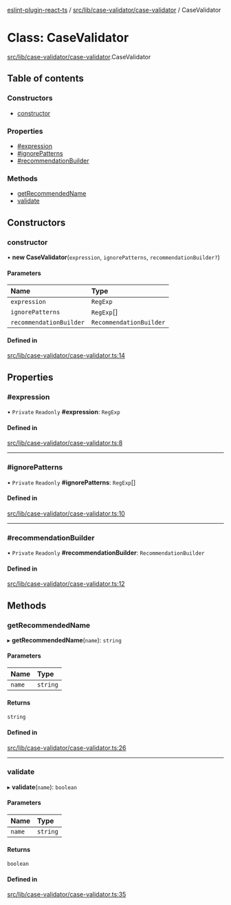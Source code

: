 [eslint-plugin-react-ts](../README.md) / [src/lib/case-validator/case-validator](../modules/src_lib_case_validator_case_validator.md) / CaseValidator

# Class: CaseValidator

[src/lib/case-validator/case-validator](../modules/src_lib_case_validator_case_validator.md).CaseValidator

## Table of contents

### Constructors

- [constructor](src_lib_case_validator_case_validator.CaseValidator.md#constructor)

### Properties

- [#expression](src_lib_case_validator_case_validator.CaseValidator.md##expression)
- [#ignorePatterns](src_lib_case_validator_case_validator.CaseValidator.md##ignorepatterns)
- [#recommendationBuilder](src_lib_case_validator_case_validator.CaseValidator.md##recommendationbuilder)

### Methods

- [getRecommendedName](src_lib_case_validator_case_validator.CaseValidator.md#getrecommendedname)
- [validate](src_lib_case_validator_case_validator.CaseValidator.md#validate)

## Constructors

### constructor

• **new CaseValidator**(`expression`, `ignorePatterns`, `recommendationBuilder?`)

#### Parameters

| Name | Type |
| :------ | :------ |
| `expression` | `RegExp` |
| `ignorePatterns` | `RegExp`[] |
| `recommendationBuilder` | `RecommendationBuilder` |

#### Defined in

[src/lib/case-validator/case-validator.ts:14](https://github.com/Rel1cx/eslint-plugin-react-ts/blob/63c5f09/src/lib/case-validator/case-validator.ts#L14)

## Properties

### #expression

• `Private` `Readonly` **#expression**: `RegExp`

#### Defined in

[src/lib/case-validator/case-validator.ts:8](https://github.com/Rel1cx/eslint-plugin-react-ts/blob/63c5f09/src/lib/case-validator/case-validator.ts#L8)

___

### #ignorePatterns

• `Private` `Readonly` **#ignorePatterns**: `RegExp`[]

#### Defined in

[src/lib/case-validator/case-validator.ts:10](https://github.com/Rel1cx/eslint-plugin-react-ts/blob/63c5f09/src/lib/case-validator/case-validator.ts#L10)

___

### #recommendationBuilder

• `Private` `Readonly` **#recommendationBuilder**: `RecommendationBuilder`

#### Defined in

[src/lib/case-validator/case-validator.ts:12](https://github.com/Rel1cx/eslint-plugin-react-ts/blob/63c5f09/src/lib/case-validator/case-validator.ts#L12)

## Methods

### getRecommendedName

▸ **getRecommendedName**(`name`): `string`

#### Parameters

| Name | Type |
| :------ | :------ |
| `name` | `string` |

#### Returns

`string`

#### Defined in

[src/lib/case-validator/case-validator.ts:26](https://github.com/Rel1cx/eslint-plugin-react-ts/blob/63c5f09/src/lib/case-validator/case-validator.ts#L26)

___

### validate

▸ **validate**(`name`): `boolean`

#### Parameters

| Name | Type |
| :------ | :------ |
| `name` | `string` |

#### Returns

`boolean`

#### Defined in

[src/lib/case-validator/case-validator.ts:35](https://github.com/Rel1cx/eslint-plugin-react-ts/blob/63c5f09/src/lib/case-validator/case-validator.ts#L35)
